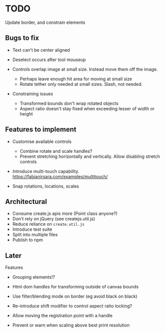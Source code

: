 # TODO

Update border, and constrain elements

## Bugs to fix

- Text can't be center aligned
- Deselect occurs after tool mouseup

- Controls overlap image at small size. Instead move them off the image.

  - Perhaps leave enough hit area for moving at small size
  - Rotate tether only needed at small sizes. Slash, not needed.

- Constraining issues
  - Transformed bounds don't wrap rotated objects
  - Aspect ratio doesn't stay fixed when exceeding lesser of width or height

## Features to implement

- Customise available controls

  - Combine rotate and scale handles?
  - Prevent stretching horizontally and vertically. Allow disabling stretch controls

- Introduce multi-touch capability. https://fabianirsara.com/examples/multitouch/
- Snap rotations, locations, scales

## Architectural

- Consume create.js apis more (Point class anyone?)
- Don't rely on jQuery (see createjs.util.js)
- Reduce reliance on `create.util.js`
- Introduce test suite
- Split into multiple files
- Publish to npm

## Later

Features

- Grouping elements!?

- Html dom handles for transforming outside of canvas bounds
- Use filter/blending mode on border (eg avoid black on black)
- Re-introduce shift modifier to control aspect ratio locking?
- Allow moving the registration point with a handle

- Prevent or warn when scaling above best print resolution
